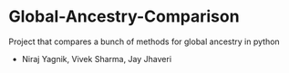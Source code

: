 # Global-Ancestry-Comparison
Project that compares a bunch of methods for global ancestry in python

- Niraj Yagnik, Vivek Sharma, Jay Jhaveri
